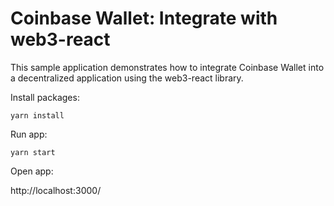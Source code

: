 # Coinbase Wallet: Integrate with web3-react

This sample application demonstrates how to integrate Coinbase Wallet into a decentralized application using the web3-react library.

Install packages:

`yarn install`

Run app:

`yarn start`

Open app:

http://localhost:3000/
